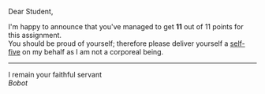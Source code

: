 Dear Student,

I'm happy to announce that you've managed to get **11** out of 11 points for this assignment.\
You should be proud of yourself; therefore please deliver yourself a [self-five](https://youtu.be/kMUkzWO8viY) on my behalf as I am not a corporeal being.

-----------
I remain your faithful servant\
_Bobot_